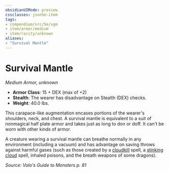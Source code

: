 ```yaml
---
obsidianUIMode: preview
cssclasses: json5e-item
tags:
- compendium/src/5e/vgm
- item/armor/medium
- item/rarity/unknown
aliases: 
- "Survival Mantle"
---
```

# Survival Mantle
*Medium Armor, unknown*  

- **Armor Class**: 15 + DEX (max of +2)
- **Stealth**: The wearer has disadvantage on Stealth (DEX) checks.
- **Weight**: 40.0 lbs.

This carapace-like augmentation encases portions of the wearer's shoulders, neck, and chest. A survival mantle is equivalent to a suit of nonmagical half plate armor and takes just as long to don or doff. It can't be worn with other kinds of armor.

A creature wearing a survival mantle can breathe normally in any environment (including a vacuum) and has advantage on saving throws against harmful gases (such as those created by a [cloudkill](/compendium/spells/cloudkill.md) spell, a [stinking cloud](/compendium/spells/stinking-cloud.md) spell, inhaled poisons, and the breath weapons of some dragons).

*Source: Volo's Guide to Monsters p. 81*